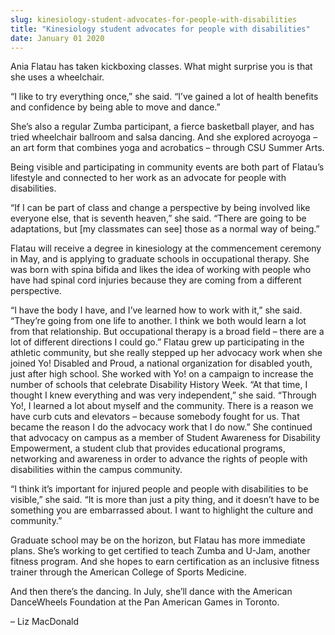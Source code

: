 ```yaml
---
slug: kinesiology-student-advocates-for-people-with-disabilities
title: "Kinesiology student advocates for people with disabilities"
date: January 01 2020
---
```


 
<p>
  Ania Flatau has taken kickboxing classes. What might surprise you is that she
  uses a wheelchair.
</p>
<p>
  “I like to try everything once,” she said. “I’ve gained a lot of health
  benefits and confidence by being able to move and dance.”
</p>
<p>
  She’s also a regular Zumba participant, a fierce basketball player, and has
  tried wheelchair ballroom and salsa dancing. And she explored acroyoga – an
  art form that combines yoga and acrobatics – through CSU Summer Arts.
</p>
<p>
  Being visible and participating in community events are both part of Flatau’s
  lifestyle and connected to her work as an advocate for people with
  disabilities.
</p>
<p>
  “If I can be part of class and change a perspective by being involved like
  everyone else, that is seventh heaven,” she said. “There are going to be
  adaptations, but &#91;my classmates can see&#93; those as a normal way of
  being.”
</p>
<p>
  Flatau will receive a degree in kinesiology at the commencement ceremony in
  May, and is applying to graduate schools in occupational therapy. She was born
  with spina bifida and likes the idea of working with people who have had
  spinal cord injuries because they are coming from a different perspective.
</p>
<p>
  “I have the body I have, and I’ve learned how to work with it,” she said.
  “They’re going from one life to another. I think we both would learn a lot
  from that relationship. But occupational therapy is a broad field – there are
  a lot of different directions I could go.” Flatau grew up participating in the
  athletic community, but she really stepped up her advocacy work when she
  joined Yo! Disabled and Proud, a national organization for disabled youth,
  just after high school. She worked with Yo! on a campaign to increase the
  number of schools that celebrate Disability History Week. “At that time, I
  thought I knew everything and was very independent,” she said. “Through Yo!, I
  learned a lot about myself and the community. There is a reason we have curb
  cuts and elevators – because somebody fought for us. That became the reason I
  do the advocacy work that I do now.” She continued that advocacy on campus as
  a member of Student Awareness for Disability Empowerment, a student club that
  provides educational programs, networking and awareness in order to advance
  the rights of people with disabilities within the campus community.
</p>
<p>
  “I think it’s important for injured people and people with disabilities to be
  visible,” she said. “It is more than just a pity thing, and it doesn’t have to
  be something you are embarrassed about. I want to highlight the culture and
  community.”
</p>
<p>
  Graduate school may be on the horizon, but Flatau has more immediate plans.
  She’s working to get certified to teach Zumba and U&#45;Jam, another fitness
  program. And she hopes to earn certification as an inclusive fitness trainer
  through the American College of Sports Medicine.
</p>
<p>
  And then there’s the dancing. In July, she’ll dance with the American
  DanceWheels Foundation at the Pan American Games in Toronto.
</p>
<p>– Liz MacDonald</p>
 

